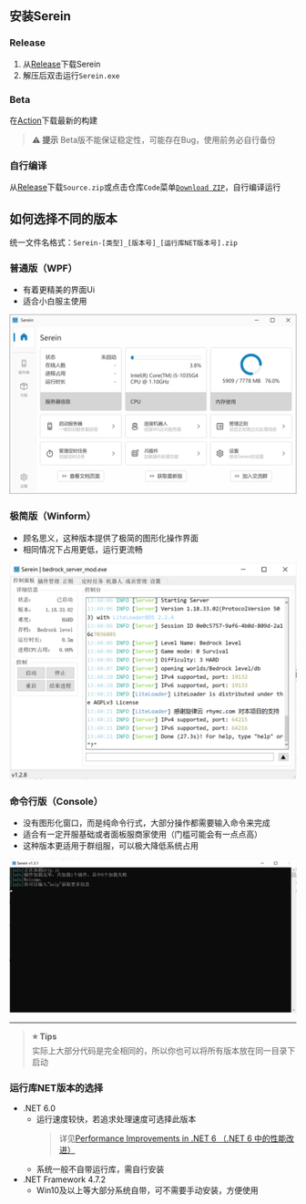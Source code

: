 ## 安装Serein

### Release

1. 从[Release](https://github.com/Zaitonn/Serein/releases/latest)下载Serein
2. 解压后双击运行`Serein.exe`

### Beta

在[Action](https://github.com/Zaitonn/Serein/actions)下载最新的构建  

>**⚠ 提示**
>Beta版不能保证稳定性，可能存在Bug，使用前务必自行备份

### 自行编译

从[Release](https://github.com/Zaitonn/Serein/releaseslatest)下载`Source.zip`或点击仓库`Code`菜单[`Download ZIP`](https://github.com/Zaitonn/Serein/archive/refs/heads/main.zip)，自行编译运行

## 如何选择不同的版本

统一文件名格式：`Serein-[类型]_[版本号]_[运行库NET版本号].zip`  

### 普通版（WPF）

- 有着更精美的界面Ui
- 适合小白服主使用

![wpf](../imgs/type/wpf.png)

### 极简版（Winform）
  
- 顾名思义，这种版本提供了极简的图形化操作界面
- 相同情况下占用更低，运行更流畅

![winform](../imgs/type/winform.png)

### 命令行版（Console）

- 没有图形化窗口，而是纯命令行式，大部分操作都需要输入命令来完成
- 适合有一定开服基础或者面板服商家使用（门槛可能会有一点点高）
- 这种版本更适用于群组服，可以极大降低系统占用

![console](../imgs/type/console.png)

---

> **⭐ Tips**  
>实际上大部分代码是完全相同的，所以你也可以将所有版本放在同一目录下启动

### 运行库NET版本的选择

- .NET 6.0
  - 运行速度较快，若追求处理速度可选择此版本
    > 详见[Performance Improvements in .NET 6 （.NET 6 中的性能改进）](https://devblogs.microsoft.com/dotnet/performance-improvements-in-net-6/)
  - 系统一般不自带运行库，需自行安装
- .NET Framework 4.7.2
  - Win10及以上等大部分系统自带，可不需要手动安装，方便使用
